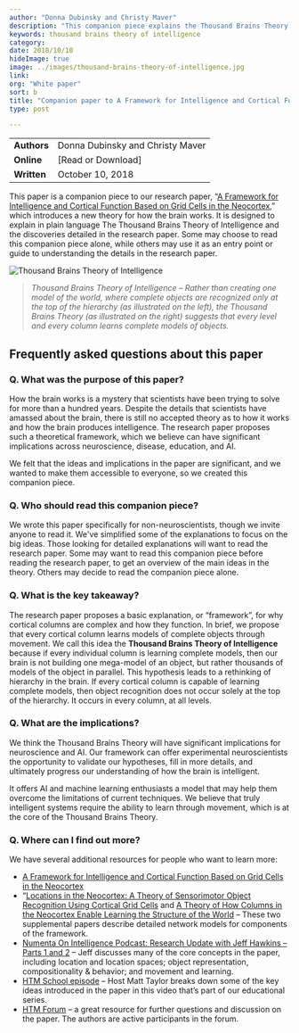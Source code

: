 ```yaml
---
author: "Donna Dubinsky and Christy Maver"
description: "This companion piece explains the Thousand Brains Theory of Intelligence, one of the big ideas introduced in the October 2018 research paper A Framework for Intelligence and Cortical Function Based on Grid Cells in the Neocortex by Jeff Hawkins, Marcus Lewis, Scott Purdy, Mirko Klukas, and Subutai Ahmad.  Written by non-neuroscientists, it can be read as a standalone piece or as a primer for the full research paper."
keywords: thousand brains theory of intelligence
category: 
date: 2018/10/10
hideImage: true
image: ../images/thousand-brains-theory-of-intelligence.jpg
link:
org: "White paper"
sort: b
title: "Companion paper to A Framework for Intelligence and Cortical Function Based on Grid Cells in the Neocortex"
type: post

---
```


| | |
|-|-|
| **Authors** | Donna Dubinsky and Christy Maver |
| **Online** | [Read or Download] |
| **Written** | October 10, 2018 |


This paper is a companion piece to our research paper, “[A Framework for Intelligence and Cortical Function Based on Grid Cells in the Neocortex](/neuroscience-research/research-publications/papers/a-framework-for-intelligence-and-cortical-function-based-on-grid-cells-in-the-neocortex/),” which introduces a new theory for how the brain works.  It is designed to explain in plain language The Thousand Brains Theory of Intelligence and the discoveries detailed in the research paper.  Some may choose to read this companion piece alone, while others may use it as an entry point or guide to understanding the details in the research paper.

![Thousand Brains Theory of Intelligence](../images/thousand-brains-theory-of-intelligence.jpg)
> *Thousand Brains Theory of Intelligence – Rather than creating one model of the world, where complete objects are recognized only at the top of the hierarchy (as illustrated on the left), the Thousand Brains Theory (as illustrated on the right) suggests that every level and every column learns complete models of objects.*

## Frequently asked questions about this paper

### Q. What was the purpose of this paper?
How the brain works is a mystery that scientists have been trying to solve for more than a hundred years.  Despite the details that scientists have amassed about the brain, there is still no accepted theory as to how it works and how the brain produces intelligence.  The research paper proposes such a theoretical framework, which we believe can have significant implications across neuroscience, disease, education, and AI.  

We felt that the ideas and implications in the paper are significant, and we wanted to make them accessible to everyone, so we created this companion piece.

### Q. Who should read this companion piece?
We wrote this paper specifically for non-neuroscientists, though we invite anyone to read it. We've simplified some of the explanations to focus on the big ideas. Those looking for detailed explanations will want to read the research paper.  Some may want to read this companion piece before reading the research paper, to get an overview of the main ideas in the theory.  Others may decide to read the companion piece alone.

### Q. What is the key takeaway?
The research paper proposes a basic explanation, or “framework”, for why cortical columns are complex and how they function. In brief, we propose that every cortical column learns models of complete objects through movement.  We call this idea the **Thousand Brains Theory of Intelligence** because if every individual column is learning complete models, then our brain is not building one mega-model of an object, but rather thousands of models of the object in parallel. This hypothesis leads to a rethinking of hierarchy in the brain. If every cortical column is capable of learning complete models, then object recognition does not occur solely at the top of the hierarchy. It occurs in every column, at all levels.  

### Q. What are the implications?
We think the Thousand Brains Theory will have significant implications for neuroscience and AI.  Our framework can offer experimental neuroscientists the opportunity to validate our hypotheses, fill in more details, and ultimately progress our understanding of how the brain is intelligent.

It offers AI and machine learning enthusiasts a model that may help them overcome the limitations of current techniques.  We believe that truly intelligent systems require the ability to learn through movement, which is at the core of the Thousand Brains Theory.

### Q. Where can I find out more?
We have several additional resources for people who want to learn more:
* [A Framework for Intelligence and Cortical Function Based on Grid Cells in the Neocortex](/neuroscience-research/research-publications/papers/a-framework-for-intelligence-and-cortical-function-based-on-grid-cells-in-the-neocortex/)
* “[Locations in the Neocortex: A Theory of Sensorimotor Object Recognition Using Cortical Grid Cells](/neuroscience-research/research-publications/papers/locations-in-the-neocortex-a-theory-of-sensorimotor-object-recognition-using-cortical-grid-cells/) and [A Theory of How Columns in the Neocortex Enable Learning the Structure of the World](/neuroscience-research/research-publications/papers/a-theory-of-how-columns-in-the-neocortex-enable-learning-the-structure-of-the-world/) – These two supplemental papers describe detailed network models for components of the framework.
* [Numenta On Intelligence Podcast: Research Update with Jeff Hawkins – Parts 1 and 2](/resources/numenta-on-intelligence-podcast/episode-1-research-update-with-Jeff-Hawkins-part-1/) – Jeff discusses many of the core concepts in the paper, including location and location spaces; object representation, compositionality & behavior; and movement and learning.
* [HTM School episode]( https://www.youtube.com/channel/UC8-ttzWLgXZOGuhUyrPlUuA) – Host Matt Taylor breaks down some of the key ideas introduced in the paper in this video that’s part of our educational series.
* [HTM Forum]( https://discourse.numenta.org/) – a great resource for further questions and discussion on the paper.  The authors are active participants in the forum.

